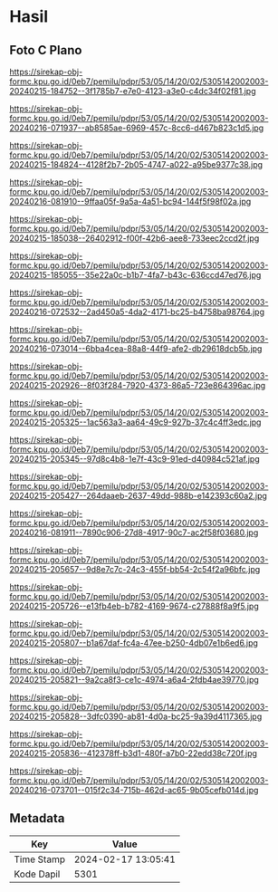 # Hasil

## Foto C Plano

https://sirekap-obj-formc.kpu.go.id/0eb7/pemilu/pdpr/53/05/14/20/02/5305142002003-20240215-184752--3f1785b7-e7e0-4123-a3e0-c4dc34f02f81.jpg

https://sirekap-obj-formc.kpu.go.id/0eb7/pemilu/pdpr/53/05/14/20/02/5305142002003-20240216-071937--ab8585ae-6969-457c-8cc6-d467b823c1d5.jpg

https://sirekap-obj-formc.kpu.go.id/0eb7/pemilu/pdpr/53/05/14/20/02/5305142002003-20240215-184824--4128f2b7-2b05-4747-a022-a95be9377c38.jpg

https://sirekap-obj-formc.kpu.go.id/0eb7/pemilu/pdpr/53/05/14/20/02/5305142002003-20240216-081910--9ffaa05f-9a5a-4a51-bc94-144f5f98f02a.jpg

https://sirekap-obj-formc.kpu.go.id/0eb7/pemilu/pdpr/53/05/14/20/02/5305142002003-20240215-185038--26402912-f00f-42b6-aee8-733eec2ccd2f.jpg

https://sirekap-obj-formc.kpu.go.id/0eb7/pemilu/pdpr/53/05/14/20/02/5305142002003-20240215-185055--35e22a0c-b1b7-4fa7-b43c-636ccd47ed76.jpg

https://sirekap-obj-formc.kpu.go.id/0eb7/pemilu/pdpr/53/05/14/20/02/5305142002003-20240216-072532--2ad450a5-4da2-4171-bc25-b4758ba98764.jpg

https://sirekap-obj-formc.kpu.go.id/0eb7/pemilu/pdpr/53/05/14/20/02/5305142002003-20240216-073014--6bba4cea-88a8-44f9-afe2-db29618dcb5b.jpg

https://sirekap-obj-formc.kpu.go.id/0eb7/pemilu/pdpr/53/05/14/20/02/5305142002003-20240215-202926--8f03f284-7920-4373-86a5-723e864396ac.jpg

https://sirekap-obj-formc.kpu.go.id/0eb7/pemilu/pdpr/53/05/14/20/02/5305142002003-20240215-205325--1ac563a3-aa64-49c9-927b-37c4c4ff3edc.jpg

https://sirekap-obj-formc.kpu.go.id/0eb7/pemilu/pdpr/53/05/14/20/02/5305142002003-20240215-205345--97d8c4b8-1e7f-43c9-91ed-d40984c521af.jpg

https://sirekap-obj-formc.kpu.go.id/0eb7/pemilu/pdpr/53/05/14/20/02/5305142002003-20240215-205427--264daaeb-2637-49dd-988b-e142393c60a2.jpg

https://sirekap-obj-formc.kpu.go.id/0eb7/pemilu/pdpr/53/05/14/20/02/5305142002003-20240216-081911--7890c906-27d8-4917-90c7-ac2f58f03680.jpg

https://sirekap-obj-formc.kpu.go.id/0eb7/pemilu/pdpr/53/05/14/20/02/5305142002003-20240215-205657--9d8e7c7c-24c3-455f-bb54-2c54f2a96bfc.jpg

https://sirekap-obj-formc.kpu.go.id/0eb7/pemilu/pdpr/53/05/14/20/02/5305142002003-20240215-205726--e13fb4eb-b782-4169-9674-c27888f8a9f5.jpg

https://sirekap-obj-formc.kpu.go.id/0eb7/pemilu/pdpr/53/05/14/20/02/5305142002003-20240215-205807--b1a67daf-fc4a-47ee-b250-4db07e1b6ed6.jpg

https://sirekap-obj-formc.kpu.go.id/0eb7/pemilu/pdpr/53/05/14/20/02/5305142002003-20240215-205821--9a2ca8f3-ce1c-4974-a6a4-2fdb4ae39770.jpg

https://sirekap-obj-formc.kpu.go.id/0eb7/pemilu/pdpr/53/05/14/20/02/5305142002003-20240215-205828--3dfc0390-ab81-4d0a-bc25-9a39d4117365.jpg

https://sirekap-obj-formc.kpu.go.id/0eb7/pemilu/pdpr/53/05/14/20/02/5305142002003-20240215-205836--412378ff-b3d1-480f-a7b0-22edd38c720f.jpg

https://sirekap-obj-formc.kpu.go.id/0eb7/pemilu/pdpr/53/05/14/20/02/5305142002003-20240216-073701--015f2c34-715b-462d-ac65-9b05cefb014d.jpg


## Metadata

| Key        | Value               |
| ---------- | ------------------- |
| Time Stamp | 2024-02-17 13:05:41 |
| Kode Dapil | 5301                |




